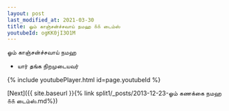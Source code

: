 ```yaml
---
layout: post
last_modified_at: 2021-03-30
title: ஓம் காஞ்சன்ச்சவாய் நமஹ ௧௧ டைம்ஸ்
youtubeId: ogKK0jI3O1M
---
```

 
 
 ஓம் காஞ்சன்ச்சவாய் நமஹ  
 
 -  யார் தங்க நிறமுடையவர் 
 
  
 
  
 
 
 
 
 
 


{% include youtubePlayer.html id=page.youtubeId %}
 
[Next]({{ site.baseurl }}{% link  split1/_posts/2013-12-23-ஓம் கணக்கை நமஹ ௧௧ டைம்ஸ்.md%})
 
